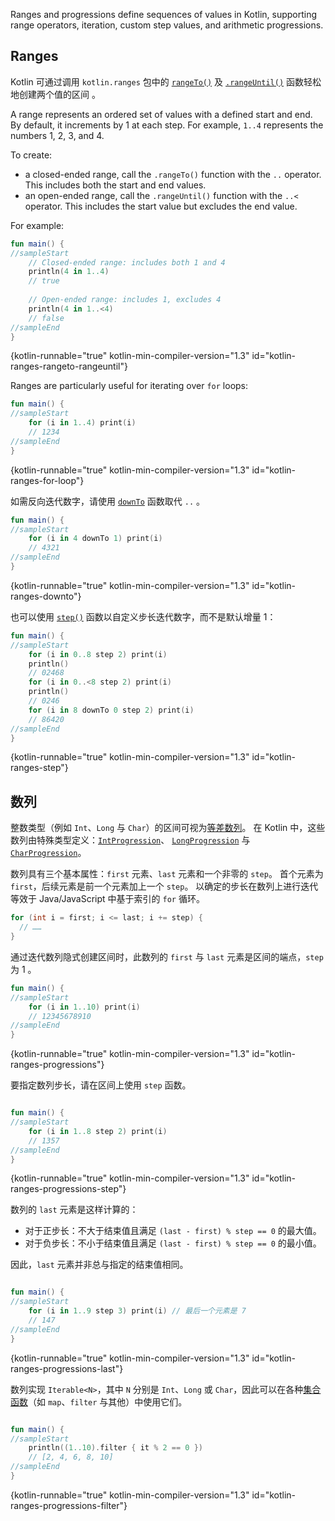 [//]: # (title: 区间与数列)

Ranges and progressions define sequences of values in Kotlin, supporting range operators, iteration, custom step values, and arithmetic progressions.

## Ranges

Kotlin 可通过调用 `kotlin.ranges` 包中的 [`rangeTo()`](https://kotlinlang.org/api/latest/jvm/stdlib/kotlin.ranges/range-to.html)
及 [`.rangeUntil()`](https://kotlinlang.org/api/latest/jvm/stdlib/kotlin.ranges/range-until.html) 函数轻松地创建两个值的区间
。

A range represents an ordered set of values with a defined start and end. By default, it increments by 1 at each step.
For example, `1..4` represents the numbers 1, 2, 3, and 4.

To create:

* a closed-ended range, call the `.rangeTo()` function with the `..` operator. This includes both the start and end values.
* an open-ended range, call the `.rangeUntil()` function with the `..<` operator. This includes the start value but excludes the end value.

For example:

```kotlin
fun main() {
//sampleStart
    // Closed-ended range: includes both 1 and 4
    println(4 in 1..4)
    // true
    
    // Open-ended range: includes 1, excludes 4
    println(4 in 1..<4)
    // false
//sampleEnd
}
```
{kotlin-runnable="true" kotlin-min-compiler-version="1.3" id="kotlin-ranges-rangeto-rangeuntil"}

Ranges are particularly useful for iterating over `for` loops:

```kotlin
fun main() {
//sampleStart
    for (i in 1..4) print(i)
    // 1234
//sampleEnd
}
```
{kotlin-runnable="true" kotlin-min-compiler-version="1.3" id="kotlin-ranges-for-loop"}

如需反向迭代数字，请使用 [`downTo`](https://kotlinlang.org/api/latest/jvm/stdlib/kotlin.ranges/down-to.html)
函数取代 `..` 。

```kotlin
fun main() {
//sampleStart
    for (i in 4 downTo 1) print(i)
    // 4321
//sampleEnd
}
```
{kotlin-runnable="true" kotlin-min-compiler-version="1.3" id="kotlin-ranges-downto"}

也可以使用 [`step()`](https://kotlinlang.org/api/latest/jvm/stdlib/kotlin.ranges/step.html)
函数以自定义步长迭代数字，而不是默认增量 1：

```kotlin
fun main() {
//sampleStart
    for (i in 0..8 step 2) print(i)
    println()
    // 02468
    for (i in 0..<8 step 2) print(i)
    println()
    // 0246
    for (i in 8 downTo 0 step 2) print(i)
    // 86420
//sampleEnd
}
```
{kotlin-runnable="true" kotlin-min-compiler-version="1.3" id="kotlin-ranges-step"}

## 数列

整数类型（例如 `Int`、`Long` 与 `Char`）的区间可视为<!--
-->[等差数列](https://zh.wikipedia.org/wiki/%E7%AD%89%E5%B7%AE%E6%95%B0%E5%88%97)。
在 Kotlin 中，这些数列由特殊类型定义：[`IntProgression`](https://kotlinlang.org/api/latest/jvm/stdlib/kotlin.ranges/-int-progression/index.html)、
[`LongProgression`](https://kotlinlang.org/api/latest/jvm/stdlib/kotlin.ranges/-long-progression/index.html)
与 [`CharProgression`](https://kotlinlang.org/api/latest/jvm/stdlib/kotlin.ranges/-char-progression/index.html)。

数列具有三个基本属性：`first` 元素、`last` 元素和一个非零的 `step`。
首个元素为 `first`，后续元素是前一个元素加上一个 `step`。
以确定的步长在数列上进行迭代等效于 Java/JavaScript 中基于索引的 `for` 循环。

```java
for (int i = first; i <= last; i += step) {
  // ……
}
```

通过迭代数列隐式创建区间时，此数列的 `first` 与 `last` 元素是<!--
-->区间的端点，`step` 为 1 。

```kotlin
fun main() {
//sampleStart
    for (i in 1..10) print(i)
    // 12345678910
//sampleEnd
}
```
{kotlin-runnable="true" kotlin-min-compiler-version="1.3" id="kotlin-ranges-progressions"}

要指定数列步长，请在区间上使用 `step` 函数。

```kotlin

fun main() {
//sampleStart
    for (i in 1..8 step 2) print(i)
    // 1357
//sampleEnd
}
```
{kotlin-runnable="true" kotlin-min-compiler-version="1.3" id="kotlin-ranges-progressions-step"}

数列的 `last` 元素是这样计算的：
* 对于正步长：不大于结束值且满足 `(last - first) % step == 0` 的最大值。
* 对于负步长：不小于结束值且满足 `(last - first) % step == 0` 的最小值。

因此，`last` 元素并非总与指定的结束值相同。

```kotlin

fun main() {
//sampleStart
    for (i in 1..9 step 3) print(i) // 最后一个元素是 7
    // 147
//sampleEnd
}
```
{kotlin-runnable="true" kotlin-min-compiler-version="1.3" id="kotlin-ranges-progressions-last"}

数列实现 `Iterable<N>`，其中 `N` 分别是 `Int`、`Long` 或 `Char`，因此可以在各种<!--
-->[集合函数](collection-operations.md)（如 `map`、`filter` 与其他）中使用它们。

```kotlin

fun main() {
//sampleStart
    println((1..10).filter { it % 2 == 0 })
    // [2, 4, 6, 8, 10]
//sampleEnd
}
```
{kotlin-runnable="true" kotlin-min-compiler-version="1.3" id="kotlin-ranges-progressions-filter"}


